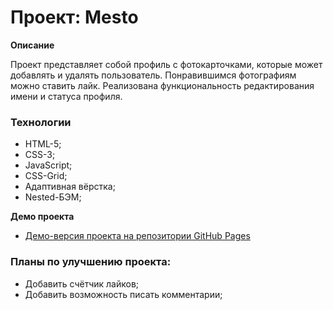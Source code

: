 # Проект: Mesto

**Описание**

Проект представляет собой профиль с фотокарточками, которые может добавлять и удалять пользователь. Понравившимся фотографиям можно ставить лайк. Реализована функциональность редактирования имени и статуса профиля.

### Технологии
* HTML-5;
* CSS-3;
* JavaScript;
* CSS-Grid;
* Адаптивная вёрстка;
* Nested-БЭМ;

**Демо проекта**

* [Демо-версия проекта на репозитории GitHub Pages](https://gitnikolas.github.io/mesto/)


### Планы по улучшению проекта:

* Добавить счётчик лайков;
* Добавить возможность писать комментарии;


